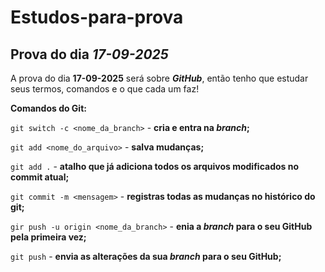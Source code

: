# Estudos-para-prova
## Prova do dia ***17-09-2025***

A prova do dia **17-09-2025** será sobre ***GitHub***, então tenho que estudar seus termos, comandos e o que cada um faz!

**Comandos do Git:**


`git switch -c <nome_da_branch>` - **cria e entra na ***branch***;**

`git add <nome_do_arquivo>` - **salva mudanças;**

`git add .` - **atalho que já adiciona todos os arquivos modificados no commit atual;**

`git commit -m <mensagem>` - **registras todas as mudanças no histórico do git;**

`gir push -u origin <nome_da_branch>` - **enia a ***branch*** para o seu GitHub pela primeira vez;**

`git push` - **envia as alterações da sua ***branch*** para o seu GitHub;**
